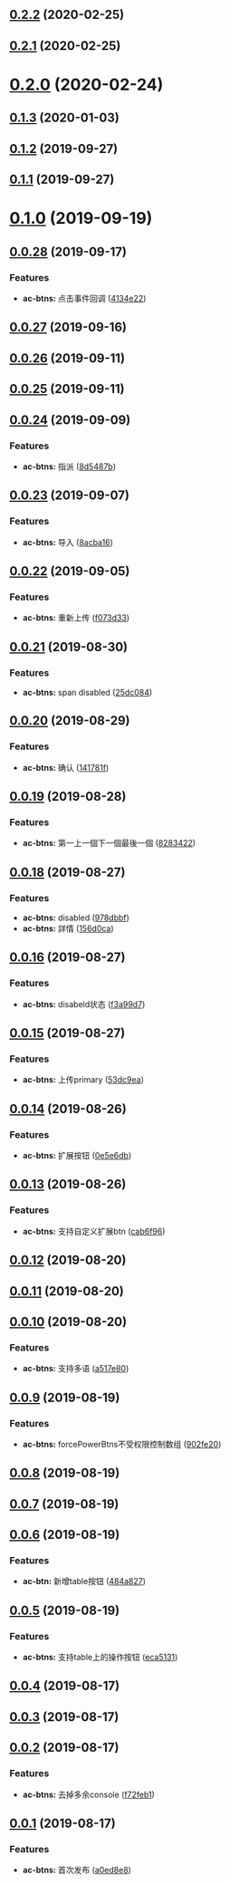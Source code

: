 <a name="0.2.2"></a>
## [0.2.2](https://github.com/tinper-bee/ac-btns/compare/v0.2.1...v0.2.2) (2020-02-25)



<a name="0.2.1"></a>
## [0.2.1](https://github.com/tinper-bee/ac-btns/compare/v0.2.0...v0.2.1) (2020-02-25)



<a name="0.2.0"></a>
# [0.2.0](https://github.com/tinper-bee/ac-btns/compare/v0.1.3...v0.2.0) (2020-02-24)



<a name="0.1.3"></a>
## [0.1.3](https://github.com/tinper-bee/ac-btns/compare/v0.1.2...v0.1.3) (2020-01-03)



<a name="0.1.2"></a>
## [0.1.2](https://github.com/tinper-bee/ac-btns/compare/v0.1.1...v0.1.2) (2019-09-27)



<a name="0.1.1"></a>
## [0.1.1](https://github.com/tinper-bee/ac-btns/compare/v0.1.0...v0.1.1) (2019-09-27)



<a name="0.1.0"></a>
# [0.1.0](https://github.com/tinper-bee/ac-btns/compare/v0.0.28...v0.1.0) (2019-09-19)



<a name="0.0.28"></a>
## [0.0.28](https://github.com/tinper-bee/ac-btns/compare/v0.0.27...v0.0.28) (2019-09-17)


### Features

* **ac-btns:** 点击事件回调 ([4134e22](https://github.com/tinper-bee/ac-btns/commit/4134e22))



<a name="0.0.27"></a>
## [0.0.27](https://github.com/tinper-bee/ac-btns/compare/v0.0.26...v0.0.27) (2019-09-16)



<a name="0.0.26"></a>
## [0.0.26](https://github.com/tinper-bee/ac-btns/compare/v0.0.25...v0.0.26) (2019-09-11)



<a name="0.0.25"></a>
## [0.0.25](https://github.com/tinper-bee/ac-btns/compare/v0.0.24...v0.0.25) (2019-09-11)



<a name="0.0.24"></a>
## [0.0.24](https://github.com/tinper-bee/ac-btns/compare/v0.0.23...v0.0.24) (2019-09-09)


### Features

* **ac-btns:** 指派 ([8d5487b](https://github.com/tinper-bee/ac-btns/commit/8d5487b))



<a name="0.0.23"></a>
## [0.0.23](https://github.com/tinper-bee/ac-btns/compare/v0.0.22...v0.0.23) (2019-09-07)


### Features

* **ac-btns:** 导入 ([8acba16](https://github.com/tinper-bee/ac-btns/commit/8acba16))



<a name="0.0.22"></a>
## [0.0.22](https://github.com/tinper-bee/ac-btns/compare/v0.0.21...v0.0.22) (2019-09-05)


### Features

* **ac-btns:** 重新上传 ([f073d33](https://github.com/tinper-bee/ac-btns/commit/f073d33))



<a name="0.0.21"></a>
## [0.0.21](https://github.com/tinper-bee/ac-btns/compare/v0.0.20...v0.0.21) (2019-08-30)


### Features

* **ac-btns:** span disabled ([25dc084](https://github.com/tinper-bee/ac-btns/commit/25dc084))



<a name="0.0.20"></a>
## [0.0.20](https://github.com/tinper-bee/ac-btns/compare/v0.0.19...v0.0.20) (2019-08-29)


### Features

* **ac-btns:** 确认 ([141781f](https://github.com/tinper-bee/ac-btns/commit/141781f))



<a name="0.0.19"></a>
## [0.0.19](https://github.com/tinper-bee/ac-btns/compare/v0.0.18...v0.0.19) (2019-08-28)


### Features

* **ac-btns:** 第一上一個下一個最後一個 ([8283422](https://github.com/tinper-bee/ac-btns/commit/8283422))



<a name="0.0.18"></a>
## [0.0.18](https://github.com/tinper-bee/ac-btns/compare/v0.0.16...v0.0.18) (2019-08-27)


### Features

* **ac-btns:** disabled ([978dbbf](https://github.com/tinper-bee/ac-btns/commit/978dbbf))
* **ac-btns:** 詳情 ([156d0ca](https://github.com/tinper-bee/ac-btns/commit/156d0ca))



<a name="0.0.16"></a>
## [0.0.16](https://github.com/tinper-bee/ac-btns/compare/v0.0.15...v0.0.16) (2019-08-27)


### Features

* **ac-btns:** disabeld状态 ([f3a99d7](https://github.com/tinper-bee/ac-btns/commit/f3a99d7))



<a name="0.0.15"></a>
## [0.0.15](https://github.com/tinper-bee/ac-btns/compare/v0.0.14...v0.0.15) (2019-08-27)


### Features

* **ac-btns:** 上传primary ([53dc9ea](https://github.com/tinper-bee/ac-btns/commit/53dc9ea))



<a name="0.0.14"></a>
## [0.0.14](https://github.com/tinper-bee/ac-btns/compare/v0.0.13...v0.0.14) (2019-08-26)


### Features

* **ac-btns:** 扩展按钮 ([0e5e6db](https://github.com/tinper-bee/ac-btns/commit/0e5e6db))



<a name="0.0.13"></a>
## [0.0.13](https://github.com/tinper-bee/ac-btns/compare/v0.0.12...v0.0.13) (2019-08-26)


### Features

* **ac-btns:** 支持自定义扩展btn ([cab6f96](https://github.com/tinper-bee/ac-btns/commit/cab6f96))



<a name="0.0.12"></a>
## [0.0.12](https://github.com/tinper-bee/ac-btns/compare/v0.0.11...v0.0.12) (2019-08-20)



<a name="0.0.11"></a>
## [0.0.11](https://github.com/tinper-bee/ac-btns/compare/v0.0.10...v0.0.11) (2019-08-20)



<a name="0.0.10"></a>
## [0.0.10](https://github.com/tinper-bee/ac-btns/compare/v0.0.9...v0.0.10) (2019-08-20)


### Features

* **ac-btns:** 支持多语 ([a517e80](https://github.com/tinper-bee/ac-btns/commit/a517e80))



<a name="0.0.9"></a>
## [0.0.9](https://github.com/tinper-bee/ac-btns/compare/v0.0.8...v0.0.9) (2019-08-19)


### Features

* **ac-btns:** forcePowerBtns不受权限控制数组 ([902fe20](https://github.com/tinper-bee/ac-btns/commit/902fe20))



<a name="0.0.8"></a>
## [0.0.8](https://github.com/tinper-bee/ac-btns/compare/v0.0.7...v0.0.8) (2019-08-19)



<a name="0.0.7"></a>
## [0.0.7](https://github.com/tinper-bee/ac-btns/compare/v0.0.6...v0.0.7) (2019-08-19)



<a name="0.0.6"></a>
## [0.0.6](https://github.com/tinper-bee/ac-btns/compare/v0.0.5...v0.0.6) (2019-08-19)


### Features

* **ac-btn:** 新增table按钮 ([484a827](https://github.com/tinper-bee/ac-btns/commit/484a827))



<a name="0.0.5"></a>
## [0.0.5](https://github.com/tinper-bee/ac-btns/compare/v0.0.4...v0.0.5) (2019-08-19)


### Features

* **ac-btns:** 支持table上的操作按钮 ([eca5131](https://github.com/tinper-bee/ac-btns/commit/eca5131))



<a name="0.0.4"></a>
## [0.0.4](https://github.com/tinper-bee/ac-btns/compare/v0.0.3...v0.0.4) (2019-08-17)



<a name="0.0.3"></a>
## [0.0.3](https://github.com/tinper-bee/ac-btns/compare/v0.0.2...v0.0.3) (2019-08-17)



<a name="0.0.2"></a>
## [0.0.2](https://github.com/tinper-bee/ac-btns/compare/v0.0.1...v0.0.2) (2019-08-17)


### Features

* **ac-btns:** 去掉多余console ([f72feb1](https://github.com/tinper-bee/ac-btns/commit/f72feb1))



<a name="0.0.1"></a>
## [0.0.1](https://github.com/tinper-bee/ac-btns/compare/a0ed8e8...v0.0.1) (2019-08-17)


### Features

* **ac-btns:** 首次发布 ([a0ed8e8](https://github.com/tinper-bee/ac-btns/commit/a0ed8e8))



